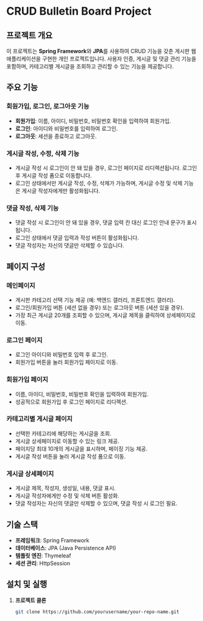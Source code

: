 # CRUD Bulletin Board Project

## 프로젝트 개요

이 프로젝트는 **Spring Framework**와 **JPA**를 사용하여 CRUD 기능을 갖춘 게시판 웹 애플리케이션을 구현한 개인 프로젝트입니다. 사용자 인증, 게시글 및 댓글 관리 기능을 포함하며, 카테고리별 게시글을 조회하고 관리할 수 있는 기능을 제공합니다.

## 주요 기능

### 회원가입, 로그인, 로그아웃 기능
- **회원가입**: 이름, 아이디, 비밀번호, 비밀번호 확인을 입력하여 회원가입.
- **로그인**: 아이디와 비밀번호를 입력하여 로그인.
- **로그아웃**: 세션을 종료하고 로그아웃.

### 게시글 작성, 수정, 삭제 기능
- 게시글 작성 시 로그인이 안 돼 있을 경우, 로그인 페이지로 리디렉션됩니다. 로그인 후 게시글 작성 폼으로 이동합니다.
- 로그인 상태에서만 게시글 작성, 수정, 삭제가 가능하며, 게시글 수정 및 삭제 기능은 게시글 작성자에게만 활성화됩니다.

### 댓글 작성, 삭제 기능
- 댓글 작성 시 로그인이 안 돼 있을 경우, 댓글 입력 칸 대신 로그인 안내 문구가 표시됩니다.
- 로그인 상태에서 댓글 입력과 작성 버튼이 활성화됩니다.
- 댓글 작성자는 자신의 댓글만 삭제할 수 있습니다.

## 페이지 구성

### 메인페이지
- 게시판 카테고리 선택 기능 제공 (예: 백엔드 갤러리, 프론트엔드 갤러리).
- 로그인/회원가입 버튼 (세션 없을 경우) 또는 로그아웃 버튼 (세션 있을 경우).
- 가장 최근 게시글 20개를 조회할 수 있으며, 게시글 제목을 클릭하여 상세페이지로 이동.

### 로그인 페이지
- 로그인 아이디와 비밀번호 입력 후 로그인.
- 회원가입 버튼을 눌러 회원가입 페이지로 이동.

### 회원가입 페이지
- 이름, 아이디, 비밀번호, 비밀번호 확인을 입력하여 회원가입.
- 성공적으로 회원가입 후 로그인 페이지로 리디렉션.

### 카테고리별 게시글 페이지
- 선택한 카테고리에 해당하는 게시글을 조회.
- 게시글 상세페이지로 이동할 수 있는 링크 제공.
- 페이지당 최대 10개의 게시글을 표시하며, 페이징 기능 제공.
- 게시글 작성 버튼을 눌러 게시글 작성 폼으로 이동.

### 게시글 상세페이지
- 게시글 제목, 작성자, 생성일, 내용, 댓글 표시.
- 게시글 작성자에게만 수정 및 삭제 버튼 활성화.
- 댓글 작성자는 자신의 댓글만 삭제할 수 있으며, 댓글 작성 시 로그인 필요.

## 기술 스택
- **프레임워크**: Spring Framework
- **데이터베이스**: JPA (Java Persistence API)
- **템플릿 엔진**: Thymeleaf
- **세션 관리**: HttpSession

## 설치 및 실행

1. **프로젝트 클론**
   ```bash
   git clone https://github.com/yourusername/your-repo-name.git
